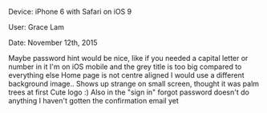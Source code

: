 Device: iPhone 6 with Safari on iOS 9

User: Grace Lam

Date: November 12th, 2015

Maybe password hint would be nice, like if you needed a capital letter or number in it
I'm on iOS mobile and the grey title is too big compared to everything else
Home page is not centre aligned
I would use a different background image.. Shows up strange on small screen, thought it was palm trees at first
Cute logo :)
Also in the "sign in" forgot password doesn't do anything
I haven't gotten the confirmation email yet